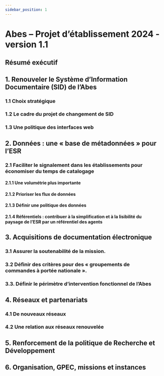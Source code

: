 ```yaml
---
sidebar_position: 1
---
```


# Abes – Projet d’établissement 2024 - version 1.1


## Résumé exécutif

## 1. Renouveler le Système d’Information Documentaire (SID) de l’Abes
### 1.1 Choix stratégique
### 1.2 Le cadre du projet de changement de SID
### 1.3 Une politique des interfaces web

## 2. Données : une « base de métadonnées » pour l’ESR
### 2.1 Faciliter le signalement dans les établissements pour économiser du temps de catalogage
#### 2.1.1 Une volumétrie plus importante
#### 2.1.2 Prioriser les flux de données
#### 2.1.3 Définir une politique des données
#### 2.1.4 Référentiels : contribuer à la simplification et à la lisibilité du paysage de l’ESR par un référentiel des agents

## 3. Acquisitions de documentation électronique
### 3.1 Assurer la soutenabilité de la mission.
### 3.2 Définir des critères pour des « groupements de commandes à portée nationale ».
### 3.3. Définir le périmètre d’intervention fonctionnel de l’Abes

## 4. Réseaux et partenariats
### 4.1 De nouveaux réseaux
### 4.2 Une relation aux réseaux renouvelée

## 5. Renforcement de la politique de Recherche et Développement
## 6. Organisation, GPEC, missions et instances 